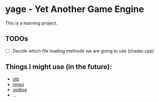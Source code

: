 # yage - Yet Another Game Engine

This is a learning project.


## TODOs

- [ ] Decide which file loading methode we are going to use (shader.cpp)


## Things I might use (in the future):

* [stb](https://github.com/nothings/stb)
* [imgui](https://github.com/ocornut/imgui)
* [spdlog](https://github.com/gabime/spdlog)
* ...
